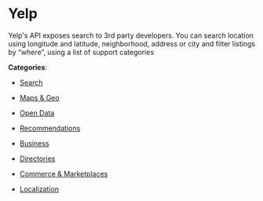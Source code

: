 # Yelp


Yelp's API exposes search to 3rd party developers. You can search location using longitude and latitude, neighborhood, address or city and filter listings by “where”, using a list of support categories



**Categories**:

- [Search](https://github.com/apis-list/apis-list#search)

- [Maps & Geo](https://github.com/apis-list/apis-list#maps-and-geo)

- [Open Data](https://github.com/apis-list/apis-list#open-data)

- [Recommendations](https://github.com/apis-list/apis-list#recommendations)

- [Business](https://github.com/apis-list/apis-list#business)

- [Directories](https://github.com/apis-list/apis-list#directories)

- [Commerce & Marketplaces](https://github.com/apis-list/apis-list#commerce-and-marketplaces)

- [Localization](https://github.com/apis-list/apis-list#localization)



